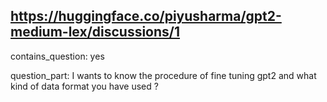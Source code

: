 ## https://huggingface.co/piyusharma/gpt2-medium-lex/discussions/1

contains_question: yes

question_part: I wants to know the procedure of fine tuning gpt2 and what kind of data format you have used ?